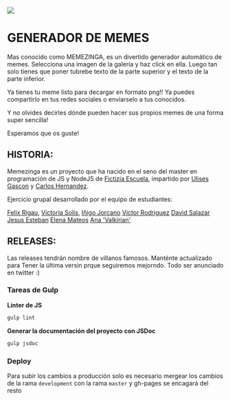 ![](https://github.com/OSWeekends/memezinga/raw/development/designs/logomemezinga_yellow.png)

# GENERADOR DE MEMES
Mas conocido como MEMEZINGA, es un divertido generador automático de memes.
Selecciona una imagen de la galería y haz click en ella. Luego tan solo tienes que poner tubrebe texto de la parte superior y el texto de la parte inferior.

Ya tienes tu meme listo para decargar en formato png!!
Ya puedes compartirlo en tus redes sociales o enviarselo a tus conocidos.

Y no olvides decirles dónde pueden hacer sus propios memes de una forma super sencilla!

Esperamos que os guste!

## HISTORIA:

Memezinga es un proyecto que ha nacido en el seno del master en programación de JS y NodeJS de [Fictizia Escuela](https://github.com/Fictizia), impartido por [Ulises Gascon](https://github.com/UlisesGascon) y [Carlos Hernandez](https://github.com/CodingCarlos).

Ejercicio grupal desarrollado por el equipo de estudiantes:

[Felix Rigau](https://github.com/felixrigau),
[Victoria Solís](https://github.com/Vickysolo),
[Iñigo Jorcano](https://github.com/inigojorcano)
[Victor Rodriguez](https://github.com/vmrodriguez95)
[David Salazar](https://github.com/k0sasp)
[Jesus Esteban](https://github.com/txesus)
[Elena Mateos](https://github.com/ElenaMLopez)
[Ana 'Valkirian'](https://github.com/ValKiriann)

## RELEASES:

Las releases tendrán nombre de villanos famosos. Manténte actualizado para Tener la última versin prque seguiremos mejorndo.
Todo ser anunciado en twitter :)



### Tareas de Gulp

**Linter de JS**
```bash
gulp lint
```

**Generar la documentación del proyecto con JSDoc**

```bash
gulp jsdoc
```

### Deploy

Para subir los cambios a producción solo es necesario mergear los cambios de la rama `development` con la rama `master` y gh-pages se encagará del resto

